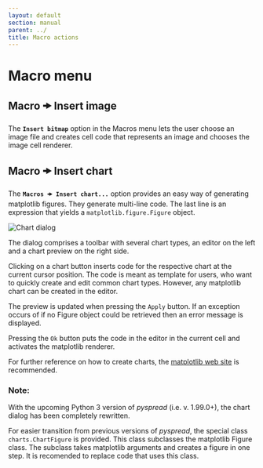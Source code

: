 ```yaml
---
layout: default
section: manual
parent: ../
title: Macro actions
---
```


# Macro menu

## Macro 🠞 Insert image

The **`Insert bitmap`** option in the Macros menu lets the user choose an image file and creates cell code that represents an image and chooses the image cell renderer.

## Macro 🠞 Insert chart

The **`Macros 🠞 Insert chart...`** option provides an easy way of generating
matplotlib figures. They generate multi-line code. The last line is an expression that yields a `matplotlib.figure.Figure` object.

![Chart dialog](images/screenshot_chartdialog.png)

The dialog comprises a toolbar with several chart types, an editor on the left and a chart preview on the right side.

Clicking on a chart button inserts code for the respective chart at the current cursor position. The code is meant as template for users, who want to quickly create and edit common chart types. However, any matplotlib chart can be created in the editor.

The preview is updated when pressing the `Apply` button. If an exception occurs of if no Figure object could be retrieved then an error message is displayed.

Pressing the `Ok` button puts the code in the editor in the current cell and activates the matplotlib renderer.

For further reference on how to create charts, the [matplotlib web site](https://matplotlib.org/users/index.html) is recommended.

### Note:

With the upcoming Python 3 version of *pyspread* (i.e. v. 1.99.0+), the chart dialog has been completely rewritten.

For easier transition from previous versions of *pyspread*, the special class `charts.ChartFigure` is provided. This class subclasses the matplotlib Figure class. The subclass takes matplotlib arguments and creates a figure in one step. It is recomended to replace code that uses this class.
